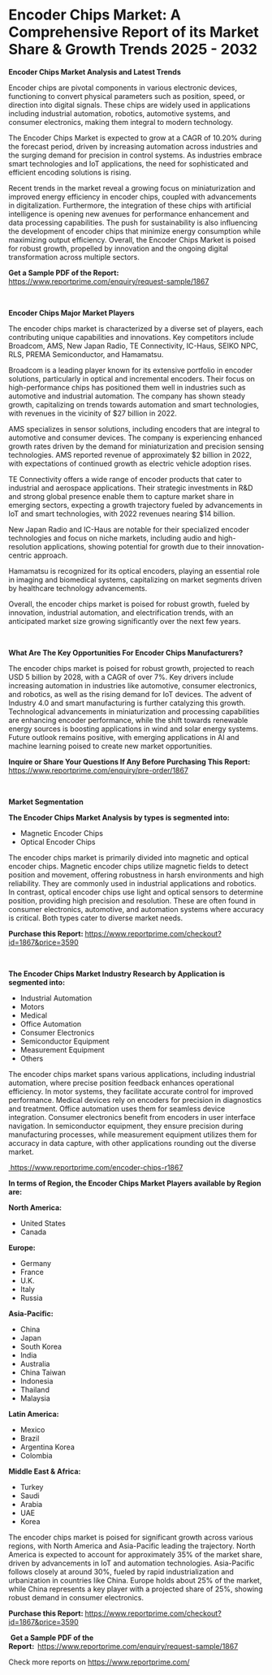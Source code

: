 <p><h1>Encoder Chips Market: A Comprehensive Report of its Market Share & Growth Trends 2025 - 2032</h1></p><p><strong>Encoder Chips Market Analysis and Latest Trends</strong></p>
<p><p>Encoder chips are pivotal components in various electronic devices, functioning to convert physical parameters such as position, speed, or direction into digital signals. These chips are widely used in applications including industrial automation, robotics, automotive systems, and consumer electronics, making them integral to modern technology.</p><p>The Encoder Chips Market is expected to grow at a CAGR of 10.20% during the forecast period, driven by increasing automation across industries and the surging demand for precision in control systems. As industries embrace smart technologies and IoT applications, the need for sophisticated and efficient encoding solutions is rising.</p><p>Recent trends in the market reveal a growing focus on miniaturization and improved energy efficiency in encoder chips, coupled with advancements in digitalization. Furthermore, the integration of these chips with artificial intelligence is opening new avenues for performance enhancement and data processing capabilities. The push for sustainability is also influencing the development of encoder chips that minimize energy consumption while maximizing output efficiency. Overall, the Encoder Chips Market is poised for robust growth, propelled by innovation and the ongoing digital transformation across multiple sectors.</p></p>
<p><strong>Get a Sample PDF of the Report:&nbsp;</strong> <a href="https://www.reportprime.com/enquiry/request-sample/1867?utm_campaign=3120&utm_medium=2&utm_source=Github&utm_content=ia&utm_term=18032025&utm_id=encoder-chips">https://www.reportprime.com/enquiry/request-sample/1867</a></p>
<p>&nbsp;</p>
<p><strong>Encoder Chips Major Market Players</strong></p>
<p><p>The encoder chips market is characterized by a diverse set of players, each contributing unique capabilities and innovations. Key competitors include Broadcom, AMS, New Japan Radio, TE Connectivity, IC-Haus, SEIKO NPC, RLS, PREMA Semiconductor, and Hamamatsu.</p><p>Broadcom is a leading player known for its extensive portfolio in encoder solutions, particularly in optical and incremental encoders. Their focus on high-performance chips has positioned them well in industries such as automotive and industrial automation. The company has shown steady growth, capitalizing on trends towards automation and smart technologies, with revenues in the vicinity of $27 billion in 2022.</p><p>AMS specializes in sensor solutions, including encoders that are integral to automotive and consumer devices. The company is experiencing enhanced growth rates driven by the demand for miniaturization and precision sensing technologies. AMS reported revenue of approximately $2 billion in 2022, with expectations of continued growth as electric vehicle adoption rises.</p><p>TE Connectivity offers a wide range of encoder products that cater to industrial and aerospace applications. Their strategic investments in R&D and strong global presence enable them to capture market share in emerging sectors, expecting a growth trajectory fueled by advancements in IoT and smart technologies, with 2022 revenues nearing $14 billion.</p><p>New Japan Radio and IC-Haus are notable for their specialized encoder technologies and focus on niche markets, including audio and high-resolution applications, showing potential for growth due to their innovation-centric approach.</p><p>Hamamatsu is recognized for its optical encoders, playing an essential role in imaging and biomedical systems, capitalizing on market segments driven by healthcare technology advancements.</p><p>Overall, the encoder chips market is poised for robust growth, fueled by innovation, industrial automation, and electrification trends, with an anticipated market size growing significantly over the next few years.</p></p>
<p>&nbsp;</p>
<p><strong>What Are The Key Opportunities For Encoder Chips Manufacturers?</strong></p>
<p><p>The encoder chips market is poised for robust growth, projected to reach USD 5 billion by 2028, with a CAGR of over 7%. Key drivers include increasing automation in industries like automotive, consumer electronics, and robotics, as well as the rising demand for IoT devices. The advent of Industry 4.0 and smart manufacturing is further catalyzing this growth. Technological advancements in miniaturization and processing capabilities are enhancing encoder performance, while the shift towards renewable energy sources is boosting applications in wind and solar energy systems. Future outlook remains positive, with emerging applications in AI and machine learning poised to create new market opportunities.</p></p>
<p><strong>Inquire or Share Your Questions If Any Before Purchasing This Report:</strong> <a href="https://www.reportprime.com/enquiry/pre-order/1867?utm_campaign=3120&utm_medium=2&utm_source=Github&utm_content=ia&utm_term=18032025&utm_id=encoder-chips">https://www.reportprime.com/enquiry/pre-order/1867</a></p>
<p>&nbsp;</p>
<p><strong>Market Segmentation</strong></p>
<p><strong>The Encoder Chips Market Analysis by types is segmented into:</strong></p>
<p><ul><li>Magnetic Encoder Chips</li><li>Optical Encoder Chips</li></ul></p>
<p><p>The encoder chips market is primarily divided into magnetic and optical encoder chips. Magnetic encoder chips utilize magnetic fields to detect position and movement, offering robustness in harsh environments and high reliability. They are commonly used in industrial applications and robotics. In contrast, optical encoder chips use light and optical sensors to determine position, providing high precision and resolution. These are often found in consumer electronics, automotive, and automation systems where accuracy is critical. Both types cater to diverse market needs.</p></p>
<p><strong>Purchase this Report:&nbsp;</strong><a href="https://www.reportprime.com/checkout?id=1867&price=3590&utm_campaign=3120&utm_medium=2&utm_source=Github&utm_content=ia&utm_term=18032025&utm_id=encoder-chips">https://www.reportprime.com/checkout?id=1867&price=3590</a></p>
<p>&nbsp;</p>
<p><strong>The Encoder Chips Market Industry Research by Application is segmented into:</strong></p>
<p><ul><li>Industrial Automation</li><li>Motors</li><li>Medical</li><li>Office Automation</li><li>Consumer Electronics</li><li>Semiconductor Equipment</li><li>Measurement Equipment</li><li>Others</li></ul></p>
<p><p>The encoder chips market spans various applications, including industrial automation, where precise position feedback enhances operational efficiency. In motor systems, they facilitate accurate control for improved performance. Medical devices rely on encoders for precision in diagnostics and treatment. Office automation uses them for seamless device integration. Consumer electronics benefit from encoders in user interface navigation. In semiconductor equipment, they ensure precision during manufacturing processes, while measurement equipment utilizes them for accuracy in data capture, with other applications rounding out the diverse market.</p></p>
<p><a href="https://www.reportprime.com/encoder-chips-r1867?utm_campaign=3120&utm_medium=2&utm_source=Github&utm_content=ia&utm_term=18032025&utm_id=encoder-chips">&nbsp;https://www.reportprime.com/encoder-chips-r1867</a></p>
<p><strong>In terms of Region, the Encoder Chips Market Players available by Region are:</strong></p>
<p>
    <p> <strong> North America: </strong>
        <ul>
            <li>United States</li>
            <li>Canada</li>
        </ul>
        </p> 
    <p> <strong> Europe: </strong>
        <ul>
            <li>Germany</li>
            <li>France</li>
            <li>U.K.</li>
            <li>Italy</li>
            <li>Russia</li>
        </ul>
        </p> 
    <p> <strong> Asia-Pacific: </strong>
        <ul>
            <li>China</li>
            <li>Japan</li>
            <li>South Korea</li>
            <li>India</li>
            <li>Australia</li>
            <li>China Taiwan</li>
            <li>Indonesia</li>
            <li>Thailand</li>
            <li>Malaysia</li>
        </ul>
        </p> 
    <p> <strong> Latin America: </strong>
        <ul>
            <li>Mexico</li>
            <li>Brazil</li>
            <li>Argentina Korea</li>
            <li>Colombia</li>
        </ul>
        </p> 
    <p> <strong> Middle East & Africa: </strong>
        <ul>
            <li>Turkey</li>
            <li>Saudi</li>
            <li>Arabia</li>
            <li>UAE</li>
            <li>Korea</li>
        </ul>
    </p>
    </p>
<p><p>The encoder chips market is poised for significant growth across various regions, with North America and Asia-Pacific leading the trajectory. North America is expected to account for approximately 35% of the market share, driven by advancements in IoT and automation technologies. Asia-Pacific follows closely at around 30%, fueled by rapid industrialization and urbanization in countries like China. Europe holds about 25% of the market, while China represents a key player with a projected share of 25%, showing robust demand in consumer electronics.</p></p>
<p><strong>Purchase this Report: </strong><a href="https://www.reportprime.com/checkout?id=1867&price=3590&utm_campaign=3120&utm_medium=2&utm_source=Github&utm_content=ia&utm_term=18032025&utm_id=encoder-chips">https://www.reportprime.com/checkout?id=1867&price=3590</a></p>
<p>&nbsp;<strong>Get a Sample PDF of the Report:&nbsp;&nbsp;</strong><a href="https://www.reportprime.com/enquiry/request-sample/1867?utm_campaign=3120&utm_medium=2&utm_source=Github&utm_content=ia&utm_term=18032025&utm_id=encoder-chips">https://www.reportprime.com/enquiry/request-sample/1867</a></p>
<p><strong></strong></p>
<p>Check more reports on <a href="https://www.reportprime.com/?utm_campaign=3120&utm_medium=2&utm_source=Github&utm_content=ia&utm_term=18032025&utm_id=encoder-chips">https://www.reportprime.com/</a></p>